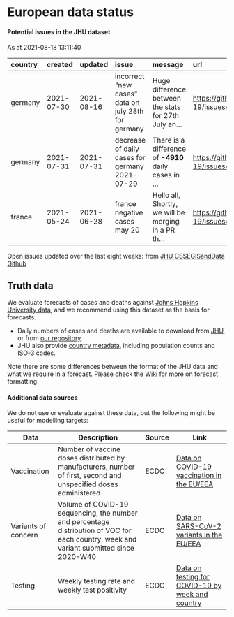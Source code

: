 European data status
================

#### Potential issues in the JHU dataset

As at 2021-08-18 13:11:40

| country | created    | updated    | issue                                               | message                                             | url                                                      |
| :------ | :--------- | :--------- | :-------------------------------------------------- | :-------------------------------------------------- | :------------------------------------------------------- |
| germany | 2021-07-30 | 2021-08-16 | incorrect “new cases” data on july 28th for germany | Huge difference between the stats for 27th July an… | <https://github.com/CSSEGISandData/COVID-19/issues/4451> |
| germany | 2021-07-31 | 2021-07-31 | decrease of daily cases for germany 2021-07-29      | There is a difference of **-4910** daily cases in … | <https://github.com/CSSEGISandData/COVID-19/issues/4454> |
| france  | 2021-05-24 | 2021-06-28 | france negative cases may 20                        | Hello all, Shortly, we will be merging in a PR th…  | <https://github.com/CSSEGISandData/COVID-19/issues/4125> |

Open issues updated over the last eight weeks: from [JHU CSSEGISandData
Github](https://github.com/CSSEGISandData/COVID-19/)

## Truth data

We evaluate forecasts of cases and deaths against [Johns Hopkins
University data](https://github.com/CSSEGISandData/COVID-19), and we
recommend using this dataset as the basis for forecasts.

  - Daily numbers of cases and deaths are available to download from
    [JHU](https://github.com/CSSEGISandData/COVID-19/tree/master/csse_covid_19_data/csse_covid_19_time_series),
    or from [our
    repository](https://github.com/epiforecasts/covid19-forecast-hub-europe/data-truth).
  - JHU also provide [country
    metadata](https://github.com/CSSEGISandData/COVID-19/blob/master/csse_covid_19_data/UID_ISO_FIPS_LookUp_Table.csv),
    including population counts and ISO-3 codes.

Note there are some differences between the format of the JHU data and
what we require in a forecast. Please check the
[Wiki](https://github.com/epiforecasts/covid19-forecast-hub-europe/wiki/Targets-and-horizons#truth-data)
for more on forecast formatting.

#### Additional data sources

We do not use or evaluate against these data, but the following might be
useful for modelling targets:

| Data                | Description                                                                                                                              | Source | Link                                                                                                                            |
| ------------------- | ---------------------------------------------------------------------------------------------------------------------------------------- | ------ | ------------------------------------------------------------------------------------------------------------------------------- |
| Vaccination         | Number of vaccine doses distributed by manufacturers, number of first, second and unspecified doses administered                         | ECDC   | [Data on COVID-19 vaccination in the EU/EEA](https://www.ecdc.europa.eu/en/publications-data/data-covid-19-vaccination-eu-eea)  |
| Variants of concern | Volume of COVID-19 sequencing, the number and percentage distribution of VOC for each country, week and variant submitted since 2020-W40 | ECDC   | [Data on SARS-CoV-2 variants in the EU/EEA](https://www.ecdc.europa.eu/en/publications-data/data-virus-variants-covid-19-eueea) |
| Testing             | Weekly testing rate and weekly test positivity                                                                                           | ECDC   | [Data on testing for COVID-19 by week and country](https://www.ecdc.europa.eu/en/publications-data/covid-19-testing)            |
